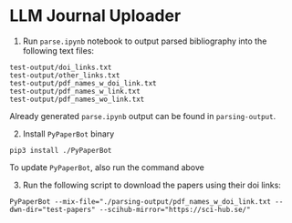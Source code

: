 # LLM Journal Uploader

1. Run `parse.ipynb` notebook to output parsed bibliography into the following text files:
```
test-output/doi_links.txt
test-output/other_links.txt
test-output/pdf_names_w_doi_link.txt
test-output/pdf_names_w_link.txt
test-output/pdf_names_wo_link.txt
```

Already generated `parse.ipynb` output can be found in `parsing-output`.

2. Install `PyPaperBot` binary

```
pip3 install ./PyPaperBot
```

To update `PyPaperBot`, also run the command above  


3. Run the following script to download the papers using their doi links:

```
PyPaperBot --mix-file="./parsing-output/pdf_names_w_doi_link.txt --dwn-dir="test-papers" --scihub-mirror="https://sci-hub.se/"
```